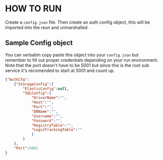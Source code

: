 # HOW TO RUN

Create a `config.json` file. Then create an auth config object, this will be imported into the reun and unmarshalled.

## Sample Config object

You can verbatim copy paste this object into your `config.json` but remember to fill out proper credentials depending on your run environment.
Note that the port doesn't have to be 5001 but since this is the root sub service it's recomended to start at 5001 and count up.

```json
{"AuthCfg":
    {"StorageConfig":{
        "ElasticConfig":null,
        "SQLConfig":{
            "DriverName":"",
            "Host":"",
            "Port":"",
            "DBName":"",
            "Username":"",
            "Password":"",
            "RegistryTable":"",
            "LoginTrackingTable":""
            }
        }
    },
    "Port":5001
}

```
